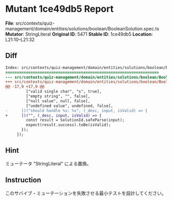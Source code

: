 # Mutant 1ce49db5 Report

**File**: src/contexts/quiz-management/domain/entities/solutions/boolean/BooleanSolution.spec.ts
**Mutator**: StringLiteral
**Original ID**: 5471
**Stable ID**: 1ce49db5
**Location**: L21:10–L21:32

## Diff

```diff
Index: src/contexts/quiz-management/domain/entities/solutions/boolean/BooleanSolution.spec.ts
===================================================================
--- src/contexts/quiz-management/domain/entities/solutions/boolean/BooleanSolution.spec.ts	original
+++ src/contexts/quiz-management/domain/entities/solutions/boolean/BooleanSolution.spec.ts	mutated #5471
@@ -17,9 +17,9 @@
         ["valid single char", "s", true],
         ["empty string", "", false],
         ["null value", null, false],
         ["undefined value", undefined, false],
-      ])("should handle %s: %s", (_desc, input, isValid) => {
+      ])("", (_desc, input, isValid) => {
         const result = SolutionId.safeParse(input);
         expect(result.success).toBe(isValid);
       });
     });
```

## Hint

ミューテータ "StringLiteral" による置換。

## Instruction

このサバイブ・ミューテーションを失敗させる最小テストを設計してください。
